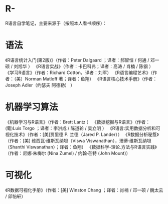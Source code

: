 ﻿# R-
R语言自学笔记，主要来源于（按照本人看书顺序）：
# 语法
《R语言统计入门(第2版)》（作者：Peter Dalgaard ；译者：郝智恒 / 何通 / 邓一硕 / 刘旭华 ）
《R语言实战》（作者：卡巴科弗；译者：高涛 / 肖楠 / 陈钢 ）
《学习R语言》（作者：Richard Cotton，译者：刘军）
《R语言编程艺术》（作者：（美）Norman Matloff  著；译者：鱼翔）
《R语言核心技术手册》（作者：Joseph Adler（约瑟夫 阿德勒） ）

# 机器学习算法
《机器学习与R语言》（作者：Brett Lantz ）
《数据挖掘与R语言》（作者：(葡)Luis Torgo ；译者：李洪成 / 陈道轮 / 吴立明 ）
《R语言:实用数据分析和可视化技术》（作者：[美]贾里德 P. 兰德（Jared P. Lander））
《R数据分析秘笈》（作者：[美] 维西瓦·维斯瓦纳坦（Viswa Viswanathan），珊蒂·维斯瓦纳坦（Shanthi Viswanathan）；译者：鱼翔）
《数据科学-理论.方法与R语言实践》（作者：尼娜·朱梅尔 (Nina Zumel) / 约翰·芒特 (John Mount)）

# 可视化
《R数据可视化手册》（作者：[美] Winston Chang ；译者：肖楠 / 邓一硕 / 魏太云 / 邱怡轩）
